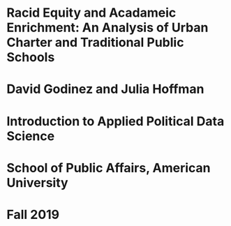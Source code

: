# Racid Equity and Acadameic Enrichment: An Analysis of Urban Charter and Traditional Public Schools

# David Godinez and Julia Hoffman
# Introduction to Applied Political Data Science
# School of Public Affairs, American University
# Fall 2019

